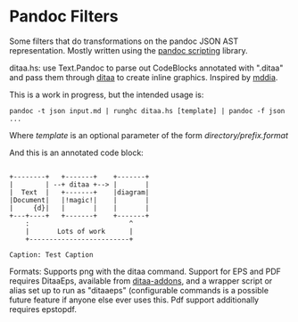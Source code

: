 Pandoc Filters
==============

Some filters that do transformations on the pandoc JSON AST representation. 
Mostly written using the 
[pandoc scripting](http://johnmacfarlane.net/pandoc/scripting.html) library.

ditaa.hs: use Text.Pandoc to parse out CodeBlocks annotated with ".ditaa" and 
pass them through [ditaa](http://ditaa.sourceforge.net/) to create inline 
graphics. Inspired by [mddia](https://github.com/nichtich/ditaa-markdown).

This is a work in progress, but the intended usage is:

    pandoc -t json input.md | runghc ditaa.hs [template] | pandoc -f json ...

Where *template* is an optional parameter of the form *directory/prefix.format*

And this is an annotated code block:

~~~~~ {.ditaa .no-separation}

+--------+   +-------+    +-------+
|        | --+ ditaa +--> |       |
|  Text  |   +-------+    |diagram|
|Document|   |!magic!|    |       |
|     {d}|   |       |    |       |
+---+----+   +-------+    +-------+
    :                         ^
    |       Lots of work      |
    +-------------------------+

Caption: Test Caption
~~~~~

Formats: Supports png with the ditaa command. Support for EPS and PDF requires
DitaaEps, available from [ditaa-addons](http://ditaa-addons.sourceforge.net/),
and a wrapper script or alias set up to run as "ditaaeps" (configurable commands
is a possible future feature if anyone else ever uses this. Pdf support
additionally requires epstopdf.
